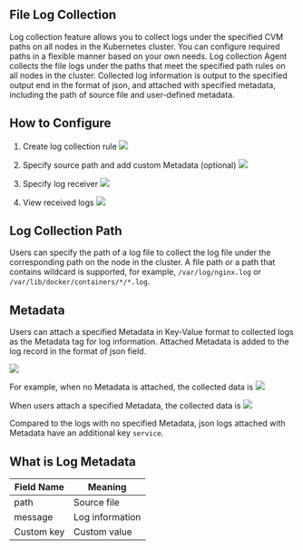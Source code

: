 ## File Log Collection

Log collection feature allows you to collect logs under the specified CVM paths on all nodes in the Kubernetes cluster. You can configure required paths in a flexible manner based on your own needs. Log collection Agent collects the file logs under the paths that meet the specified path rules on all nodes in the cluster. Collected log information is output to the specified output end in the format of json, and attached with specified metadata, including the path of source file and user-defined metadata.


## How to Configure

1. Create log collection rule
![][1]

2. Specify source path and add custom Metadata (optional)
![][2]

3. Specify log receiver
![][3]

4. View received logs
![][4]

## Log Collection Path

Users can specify the path of a log file to collect the log file under the corresponding path on the node in the cluster. A file path or a path that contains wildcard is supported, for example, `/var/log/nginx.log` or `/var/lib/docker/containers/*/*.log`.


## Metadata 

Users can attach a specified Metadata in Key-Value format to collected logs as the Metadata tag for log information. Attached Metadata is added to the log record in the format of json field.

![][5]

For example, when no Metadata is attached, the collected data is
![][6]

When users attach a specified Metadata, the collected data is
![][7]

[1]:https://main.qcloudimg.com/raw/52dedcd3afa1713f42d4441c5261181c.png
[2]:https://main.qcloudimg.com/raw/b32ecb7a41a1e041d7f459e44c874f64.png
[3]:https://main.qcloudimg.com/raw/419f1eba946744cfa9c7b188e8877683.png
[4]:https://mc.qcloudimg.com/static/img/32f72a65f46f33d67a93d1a9a3f3e3d1/image.jpeg
[5]:https://main.qcloudimg.com/raw/0fd6c36b248acf0cdaf11ddfb21861aa.png
[6]:https://mc.qcloudimg.com/static/img/5386281fc3ed14c4f41ba723a23dc3ec/host-log-without-metadata.png
[7]:https://mc.qcloudimg.com/static/img/c571be8fbc995ab083c2676e3b10861f/host-log-with-metadata.png

Compared to the logs with no specified Metadata, json logs attached with Metadata have an additional key `service`.

## What is Log Metadata
Field Name | Meaning
--- | ---
path | Source file
message | Log information
Custom key | Custom value



